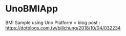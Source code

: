 # UnoBMIApp
BMI Sample using Uno Platform
<
blog post : https://dotblogs.com.tw/billchung/2018/10/04/032234
